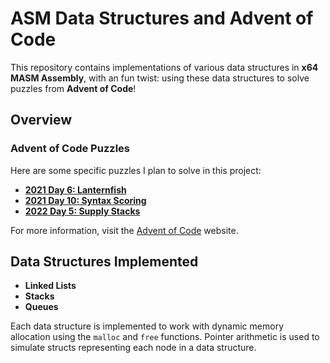 # ASM Data Structures and Advent of Code

This repository contains implementations of various data structures in **x64 MASM Assembly**, with an fun twist: using these data structures to solve puzzles from **Advent of Code**!

## Overview

### Advent of Code Puzzles

Here are some specific puzzles I plan to solve in this project:
- [**2021 Day 6: Lanternfish**](https://adventofcode.com/2021/day/6)
- [**2021 Day 10: Syntax Scoring**](https://adventofcode.com/2021/day/10)
- [**2022 Day 5: Supply Stacks**](https://adventofcode.com/2022/day/5)

For more information, visit the [Advent of Code](https://adventofcode.com/) website.

## Data Structures Implemented

- **Linked Lists**
- **Stacks**
- **Queues**

Each data structure is implemented to work with dynamic memory allocation using the `malloc` and `free` functions. Pointer arithmetic is used to simulate structs representing each node in a data structure.
